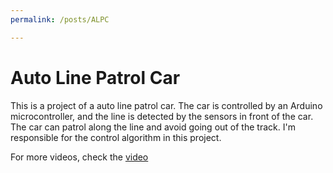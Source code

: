 ```yaml
---
permalink: /posts/ALPC

---
```


# Auto Line Patrol Car
This is a project of a auto line patrol car. 
The car is controlled by an Arduino microcontroller, and the line is detected by the sensors in front of the car. 
The car can patrol along the line and avoid going out of the track. 
I'm responsible for the control algorithm in this project.

For more videos, check the [video](https://www.bilibili.com/video/BV1ea411k78N/)